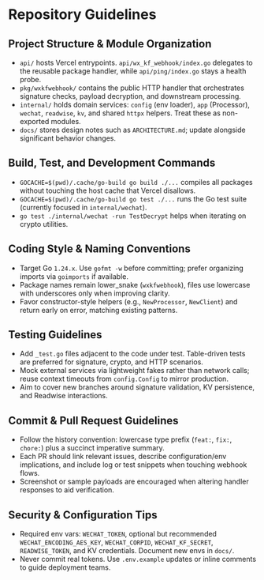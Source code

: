 # Repository Guidelines

## Project Structure & Module Organization
- `api/` hosts Vercel entrypoints. `api/wx_kf_webhook/index.go` delegates to the reusable package handler, while `api/ping/index.go` stays a health probe.
- `pkg/wxkfwebhook/` contains the public HTTP handler that orchestrates signature checks, payload decryption, and downstream processing.
- `internal/` holds domain services: `config` (env loader), `app` (Processor), `wechat`, `readwise`, `kv`, and shared `httpx` helpers. Treat these as non-exported modules.
- `docs/` stores design notes such as `ARCHITECTURE.md`; update alongside significant behavior changes.

## Build, Test, and Development Commands
- `GOCACHE=$(pwd)/.cache/go-build go build ./...` compiles all packages without touching the host cache that Vercel disallows.
- `GOCACHE=$(pwd)/.cache/go-build go test ./...` runs the Go test suite (currently focused in `internal/wechat`).
- `go test ./internal/wechat -run TestDecrypt` helps when iterating on crypto utilities.

## Coding Style & Naming Conventions
- Target Go `1.24.x`. Use `gofmt -w` before committing; prefer organizing imports via `goimports` if available.
- Package names remain lower_snake (`wxkfwebhook`), files use lowercase with underscores only when improving clarity.
- Favor constructor-style helpers (e.g., `NewProcessor`, `NewClient`) and return early on error, matching existing patterns.

## Testing Guidelines
- Add `_test.go` files adjacent to the code under test. Table-driven tests are preferred for signature, crypto, and HTTP scenarios.
- Mock external services via lightweight fakes rather than network calls; reuse context timeouts from `config.Config` to mirror production.
- Aim to cover new branches around signature validation, KV persistence, and Readwise interactions.

## Commit & Pull Request Guidelines
- Follow the history convention: lowercase type prefix (`feat:`, `fix:`, `chore:`) plus a succinct imperative summary.
- Each PR should link relevant issues, describe configuration/env implications, and include log or test snippets when touching webhook flows.
- Screenshot or sample payloads are encouraged when altering handler responses to aid verification.

## Security & Configuration Tips
- Required env vars: `WECHAT_TOKEN`, optional but recommended `WECHAT_ENCODING_AES_KEY`, `WECHAT_CORPID`, `WECHAT_KF_SECRET`, `READWISE_TOKEN`, and KV credentials. Document new envs in `docs/`.
- Never commit real tokens. Use `.env.example` updates or inline comments to guide deployment teams.
